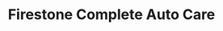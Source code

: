 ---
title: "Firestone Complete Auto Care"
url: /north-miami-beach/firestone-complete-auto-care/
shop: car repair
---